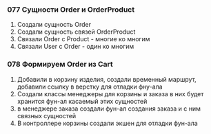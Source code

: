 ### 077 Сущности Order и OrderProduct

1. Создали сущность Order
2. Создали сущность связей OrderProduct
3. Связали Order с Product - многие ко многим
4. Связали User c Order - один ко многим

### 078 Формируем Order из Cart

1. Добавили в корзину изделия, создали временный маршрут, добавили ссылку в верстку для отладки фну-ала
2. Создали классы менеджеры для корзины и заказа в них будет хранится фун-ал касаемый этих сущностей
3. в менеджере заказа создали фун-ал создания заказа и с ним связных сущностей
4. В контроллере корзины создали экшен для отладки фун-ала



